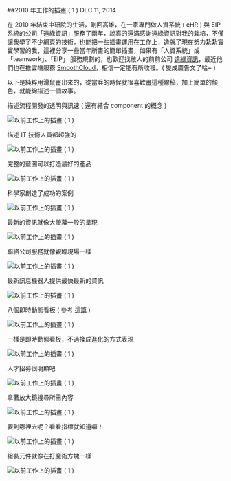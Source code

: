 <!-- @@master  = ../../_layout.html-->

<!-- @@block  =  jsBottom-->

<include src="../../_articles-js.html"></include>

<!-- @@close-->

<!-- @@block  =  css-->

<include src="../../_articles-css.html"></include>

<!-- @@close-->

<!-- @@block  =  articles-social-->

<include src="../../_articles-social.html"></include>

<!-- @@close-->

<!-- @@block  =  articles-footer-->

<include src="../../_articles.html"></include>

<!-- @@close-->

<!-- @@block  =  meta-->

<meta property="article:published_time" content="2014-12-11T23:55:00+01:00">

<meta name="keywords" content="遠綠,插畫,illustration,draw,oxxo">

<meta name="description" content="在 2010 年結束中研院的生活，剛回高雄，遠綠資訊服務了兩年，說真的還滿感謝遠綠資訊對我的栽培，不僅讓我學了不少網頁的技術，也能把一些插畫運用在工作上，這裡分享一些當年所畫的簡單插畫。">

<meta itemprop="name" content="2010 年工作的插畫 ( 1 ) - OXXO.STUDIO">

<meta itemprop="image" content="http://www.oxxostudio.tw/img/articles/201412/20141211_1_01b.jpg">

<meta itemprop="description" content="在 2010 年結束中研院的生活，剛回高雄，遠綠資訊服務了兩年，說真的還滿感謝遠綠資訊對我的栽培，不僅讓我學了不少網頁的技術，也能把一些插畫運用在工作上，這裡分享一些當年所畫的簡單插畫。">

<meta property="og:title" content="2010 年工作的插畫 ( 1 ) - OXXO.STUDIO">

<meta property="og:url" content="http://www.oxxostudio.tw/articles/201412/doublegreen-draw1.html">

<meta property="og:image" content="http://www.oxxostudio.tw/img/articles/201412/20141211_1_01b.jpg">

<meta property="og:description" content="在 2010 年結束中研院的生活，剛回高雄，遠綠資訊服務了兩年，說真的還滿感謝遠綠資訊對我的栽培，不僅讓我學了不少網頁的技術，也能把一些插畫運用在工作上，這裡分享一些當年所畫的簡單插畫。">

<title>2010 年工作的插畫 ( 1 )  - OXXO.STUDIO</title> 

<!-- @@close-->

<!-- @@block  =  articles-content--> 

##2010 年工作的插畫 ( 1 )  <span class="article-date" tag="creative"><i></i>DEC 11, 2014</span>

在 2010 年結束中研院的生活，剛回高雄，在一家專門做人資系統 ( eHR ) 與 EIP 系統的公司「遠綠資訊」服務了兩年，說真的還滿感謝遠綠資訊對我的栽培，不僅讓我學了不少網頁的技術，也能把一些插畫運用在工作上，造就了現在努力紮紮實實學習的我，這裡分享一些當年所畫的簡單插畫，如果有「人資系統」或 「teamwork」、「EIP」 服務規劃的，也歡迎找敝人的前前公司 [遠綠資訊](http://www.doublegreen.com/)，最近他們也在推雲端服務 [SmoothCloud](http://www.smoothcloud.asia/)，相信一定能有所收穫。( 變成廣告文了哈~ )

以下是純粹用滑鼠畫出來的，從當兵的時候就很喜歡畫這種線稿，加上簡單的顏色，就能夠描述一個故事。

描述流程開發的透明與訊速 ( 還有結合 component 的概念 )

![以前工作上的插畫 ( 1 )](/img/articles/201412/20141211_1_02.jpg)

描述 IT 技術人員都超強的

![以前工作上的插畫 ( 1 )](/img/articles/201412/20141211_1_03.jpg)

完整的藍圖可以打造最好的產品

![以前工作上的插畫 ( 1 )](/img/articles/201412/20141211_1_04.jpg)

科學家創造了成功的案例

![以前工作上的插畫 ( 1 )](/img/articles/201412/20141211_1_05.jpg)

最新的資訊就像大螢幕一般的呈現

![以前工作上的插畫 ( 1 )](/img/articles/201412/20141211_1_06.jpg)

聯絡公司服務就像親臨現場一樣

![以前工作上的插畫 ( 1 )](/img/articles/201412/20141211_1_07.jpg)

最新訊息機器人提供最快最新的資訊

![以前工作上的插畫 ( 1 )](/img/articles/201412/20141211_1_08.jpg)

八個即時動態看板 ( 參考 [這篇](http://www.doublegreen.com/CustomerService/RdStatus.aspx) )

![以前工作上的插畫 ( 1 )](/img/articles/201412/20141211_1_09.jpg)

一樣是即時動態看板，不過換成進化的方式表現

![以前工作上的插畫 ( 1 )](/img/articles/201412/20141211_1_10.jpg)

人才招募很明顯吧

![以前工作上的插畫 ( 1 )](/img/articles/201412/20141211_1_11.jpg)

拿著放大鏡搜尋所需內容

![以前工作上的插畫 ( 1 )](/img/articles/201412/20141211_1_12.jpg)

要到哪裡去呢？看看指標就知道囉！

![以前工作上的插畫 ( 1 )](/img/articles/201412/20141211_1_13.jpg)

組裝元件就像在打魔術方塊一樣

![以前工作上的插畫 ( 1 )](/img/articles/201412/20141211_1_14.jpg)

<!-- @@close-->
